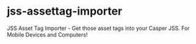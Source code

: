 # jss-assettag-importer
JSS Asset Tag Importer - Get those asset tags into your Casper JSS. For Mobile Devices and Computers!
